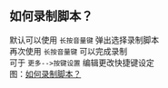 ## 如何录制脚本？
默认可以使用 `长按音量键` 弹出选择录制脚本  
再次使用 `长按音量键` 可以完成录制  
可于 `更多-->按键设置` 编辑更改快捷键设定  
图：[如何录制脚本？](https://kb.xxtouch.com/ABC.html#如何录制脚本？)  
